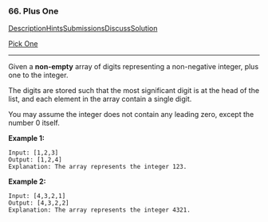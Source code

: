 ### 66. Plus One

[Description](https://leetcode.com/problems/plus-one/description/)[Hints](https://leetcode.com/problems/plus-one/hints/)[Submissions](https://leetcode.com/problems/plus-one/submissions/)[Discuss](https://leetcode.com/problems/plus-one/discuss/)[Solution](https://leetcode.com/problems/plus-one/solution/)

[Pick One](https://leetcode.com/problems/random-one-question/)

------

Given a **non-empty** array of digits representing a non-negative integer, plus one to the integer.

The digits are stored such that the most significant digit is at the head of the list, and each element in the array contain a single digit.

You may assume the integer does not contain any leading zero, except the number 0 itself.

**Example 1:**

```
Input: [1,2,3]
Output: [1,2,4]
Explanation: The array represents the integer 123.
```

**Example 2:**

```
Input: [4,3,2,1]
Output: [4,3,2,2]
Explanation: The array represents the integer 4321.
```